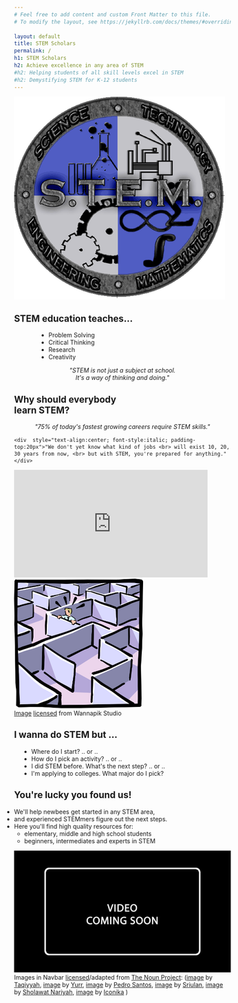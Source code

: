 ```yaml
---
# Feel free to add content and custom Front Matter to this file.
# To modify the layout, see https://jekyllrb.com/docs/themes/#overriding-theme-defaults

layout: default
title: STEM Scholars
permalink: /
h1: STEM Scholars
h2: Achieve excellence in any area of STEM
#h2: Helping students of all skill levels excel in STEM
#h2: Demystifying STEM for K-12 students
---
```

<section50>
  <img class="section50left" src="/images/stem/STEMlogo.png" alt="Our LOGO here">
  <div class="section50right">
    <h2>STEM education teaches...</h2> 
    <ul class="yes" style="padding-left:80px"> 
    <li>Problem Solving</li>
    <li>Critical Thinking</li>
    <li>Research</li>
    <li>Creativity</li>
    </ul>
    <div style="text-align:center; font-style:italic;">"STEM is not just a subject at school. <br> It's a way of thinking and doing." </div>
  </div>
</section50>

<section50>
  <div class="section50left">
    <h2>Why should everybody <br>learn STEM?</h2>
    <div style="text-align:center; font-style:italic;"> "75% of today's fastest growing careers require STEM skills."</div> 

    <div  style="text-align:center; font-style:italic; padding-top:20px">"We don't yet know what kind of jobs <br> will exist 10, 20, 30 years from now, <br> but with STEM, you're prepared for anything." </div>
  </div>
  <div class="section50right">
    <iframe src="https://www.youtube.com/embed/fH5iLx_jCUk" scrolling="no" allowfullscreen="" width="450" height="250" frameborder="0"><br/></iframe>
  </div>
</section50>

<section50>
  <div class="section50left">
  <img style="width:300px" src="/images/stem/Maze.png">
  <div class="license">
   <a href="https://www.wannapik.com/vectors/5479" target="_blank">Image</a>
      <a href="https://creativecommons.org/licenses/by/3.0/" target="_blank">licensed</a> from Wannapik Studio
  </div>
  </div>
  <div class="section50right">
    <h2>I wanna do STEM but ...</h2> 
    <ul class="disc" style="padding-left:40px"> 
    <li>Where do I start?  .. or ..</li>
    <li>How do I pick an activity? .. or ..</li>
    <li>I did STEM before. What's the next step? .. or ..</li>
    <li>I'm applying to colleges. What major do I pick?</li>
    </ul>
  </div>
</section50>

<section50>
  <div class="section50left">
    <h2>You're lucky you found us!</h2>   
    <ul class="aboutl1" style="padding-left:0px"> 
    <li>We'll help newbees get started in any STEM area,</li>
    <li>and experienced STEMmers figure out the next steps.</li>
    <li>Here you'll find high quality resources for: 
    <ul class="disc">
    <li>elementary, middle and high school students</li>
    <li>beginners, intermediates and experts in STEM</li>
    </ul></li>
    </ul>

  </div>
  <img class="section50right" src="/images/VideoComingSoon.jpg">
  <!--div class="section50right" style="padding-top: 50px;">
    <iframe src="https://www.youtube.com/embed/rmCfrV653Xo" scrolling="no" allowfullscreen="" width="450" height="250" frameborder="0"><br/></iframe>
  </div-->
</section50>

<div class="license">
    Images in Navbar
    <a href="https://creativecommons.org/licenses/by/3.0/" target="_blank"> licensed</a>/adapted from 
    <a href="https://thenounproject.com" target="_blank">The Noun Project</a>:
    (<a href="https://thenounproject.com/search/?q=home&i=2522597" target="_blank">image</a> 
     by <a href="https://thenounproject.com/taqiyyahmubassyaroh/" target="_blank">Taqiyyah</a>,
    <a href="https://thenounproject.com/search/?q=tech&i=1620592" target="_blank">image</a>
     by <a href="https://thenounproject.com/yurr/collection/water-authority/" target="_blank">Yurr</a>,
    <a href="https://thenounproject.com/search/?q=gear&i=1030299" target="_blank">image</a>
    by <a href="https://thenounproject.com/pedrosantospt3/" target="_blank">Pedro Santos</a>,
    <a href="https://thenounproject.com/search/?q=pie+chart&i=2784961" target="_blank">image</a>
    by <a href="https://thenounproject.com/sriulan711/" target="_blank">Sriulan</a>,
    <a href="https://thenounproject.com/search/?q=graph&i=2713703" target="_blank">image</a>
    by <a href="https://thenounproject.com/sholawatnariyah12/" target="_blank">Sholawat Nariyah</a>,
    <a href="https://thenounproject.com/term/career-advancement/1267925/" target="_blank">image</a>
     by <a href="https://thenounproject.com/iconika/" target="_blank">Iconika</a>  
    )  <br> <br>
  </div>